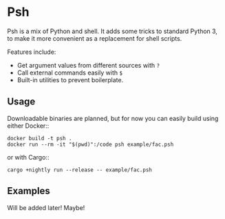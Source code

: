 
Psh
===============================

Psh is a mix of Python and shell. It adds some tricks to standard Python 3, to make it more convenient as a replacement for shell scripts.

Features include:

* Get argument values from different sources with `?`
* Call external commands easily with `$`
* Built-in utilities to prevent boilerplate.

Usage
-------------------------------

Downloadable binaries are planned, but for now you can easily build using either Docker::

    docker build -t psh .
    docker run --rm -it "$(pwd)":/code psh example/fac.psh

or with Cargo::

    cargo +nightly run --release -- example/fac.psh

Examples
-------------------------------

Will be added later! Maybe!

